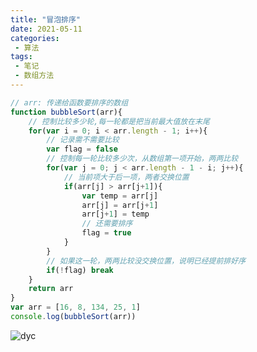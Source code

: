 ```yaml
---
title: "冒泡排序"
date: 2021-05-11
categories:
 - 算法
tags:
 - 笔记
 - 数组方法
---
```


```js
// arr: 传递给函数要排序的数组
function bubbleSort(arr){
    // 控制比较多少轮,每一轮都是把当前最大值放在末尾
    for(var i = 0; i < arr.length - 1; i++){
        // 记录需不需要比较
        var flag = false
        // 控制每一轮比较多少次，从数组第一项开始，两两比较
        for(var j = 0; j < arr.length - 1 - i; j++){
            // 当前项大于后一项，两者交换位置
            if(arr[j] > arr[j+1]){
                var temp = arr[j]
                arr[j] = arr[j+1]
                arr[j+1] = temp
                // 还需要排序
                flag = true
            }
        }
        // 如果这一轮，两两比较没交换位置，说明已经提前排好序
        if(!flag) break
    }
    return arr
}
var arr = [16, 8, 134, 25, 1]
console.log(bubbleSort(arr))
```
<img src="https://webdyc.oss-cn-beijing.aliyuncs.com/blog/20215111506.png" alt="dyc" title="dyc" class="zoom-custom-imgs">


